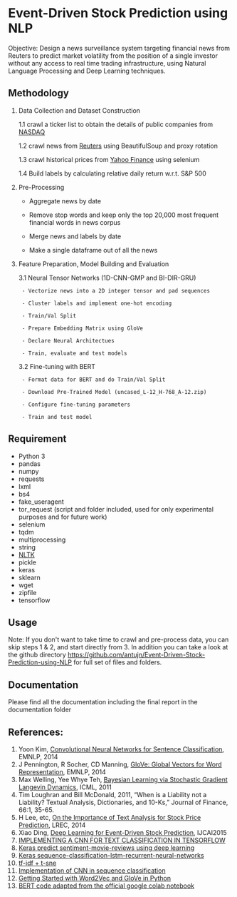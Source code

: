 # Event-Driven Stock Prediction using NLP
Objective: Design a news surveillance system targeting financial news from Reuters to predict market volatility from the position of a single investor without any access to real time trading infrastructure, using Natural Language Processing and Deep Learning techniques.


## Methodology

1. Data Collection and Dataset Construction

    1.1 crawl a ticker list to obtain the details of public companies from [NASDAQ](http://www.nasdaq.com/screening/companies-by-industry.aspx)

    1.2 crawl news from [Reuters](http://www.reuters.com/finance/stocks/overview?symbol=FB.O) using BeautifulSoup and proxy rotation
    
    1.3 crawl historical prices from [Yahoo Finance](https://finance.yahoo.com/) using selenium
    
    1.4 Build labels by calculating relative daily return w.r.t. S&P 500

2. Pre-Processing

    - Aggregate news by date
  
    - Remove stop words and keep only the top 20,000 most frequent financial words in news corpus
  
    - Merge news and labels by date
  
    - Make a single dataframe out of all the news
  
3. Feature Preparation, Model Building and Evaluation

    3.1 Neural Tensor Networks (1D-CNN-GMP and BI-DIR-GRU)
    
        - Vectorize news into a 2D integer tensor and pad sequences

        - Cluster labels and implement one-hot encoding

        - Train/Val Split

        - Prepare Embedding Matrix using GloVe

        - Declare Neural Architectues

        - Train, evaluate and test models
    
    3.2 Fine-tuning with BERT
    
        - Format data for BERT and do Train/Val Split

        - Download Pre-Trained Model (uncased_L-12_H-768_A-12.zip)

        - Configure fine-tuning parameters

        - Train and test model


## Requirement
* Python 3
* pandas
* numpy
* requests
* lxml
* bs4
* fake_useragent
* tor_request (script and folder included, used for only experimental purposes and for future work)
* selenium
* tqdm
* multiprocessing
* string
* [NLTK](https://www.nltk.org/install.html)
* pickle
* keras
* sklearn
* wget
* zipfile
* tensorflow


## Usage

Note: If you don't want to take time to crawl and pre-process data, you can skip steps 1 & 2, and start directly from 3. In addition you can take a look at the github directory https://github.com/antujn/Event-Driven-Stock-Prediction-using-NLP for full set of files and folders.

## Documentation 

Please find all the documentation including the final report in the documentation folder

## References:

1. Yoon Kim, [Convolutional Neural Networks for Sentence Classification](http://www.aclweb.org/anthology/D14-1181), EMNLP, 2014
2. J Pennington, R Socher, CD Manning, [GloVe: Global Vectors for Word Representation](http://www-nlp.stanford.edu/pubs/glove.pdf), EMNLP, 2014
3. Max Welling, Yee Whye Teh, [Bayesian Learning via Stochastic Gradient Langevin Dynamics](https://pdfs.semanticscholar.org/aeed/631d6a84100b5e9a021ec1914095c66de415.pdf), ICML, 2011
4. Tim Loughran and Bill McDonald, 2011, “When is a Liability not a Liability?  Textual Analysis, Dictionaries, and 10-Ks,” Journal of Finance, 66:1, 35-65.
5. H Lee, etc, [On the Importance of Text Analysis for Stock Price Prediction](http://nlp.stanford.edu/pubs/lrec2014-stock.pdf), LREC, 2014
6. Xiao Ding, [Deep Learning for Event-Driven Stock Prediction](http://ijcai.org/Proceedings/15/Papers/329.pdf), IJCAI2015
7. [IMPLEMENTING A CNN FOR TEXT CLASSIFICATION IN TENSORFLOW](http://www.wildml.com/2015/12/implementing-a-cnn-for-text-classification-in-tensorflow/)
8. [Keras predict sentiment-movie-reviews using deep learning](http://machinelearningmastery.com/predict-sentiment-movie-reviews-using-deep-learning/)
9. [Keras sequence-classification-lstm-recurrent-neural-networks](http://machinelearningmastery.com/sequence-classification-lstm-recurrent-neural-networks-python-keras/)
10. [tf-idf + t-sne](https://github.com/lazyprogrammer/machine_learning_examples/blob/master/nlp_class2/tfidf_tsne.py)
11. [Implementation of CNN in sequence classification](https://github.com/dennybritz/cnn-text-classification-tf)
12. [Getting Started with Word2Vec and GloVe in Python](http://textminingonline.com/getting-started-with-word2vec-and-glove-in-python)
13. [BERT code adapted from the official google colab notebook](https://colab.research.google.com/github/tensorflow/tpu/blob/master/tools/colab/bert_finetuning_with_cloud_tpus.ipynb)